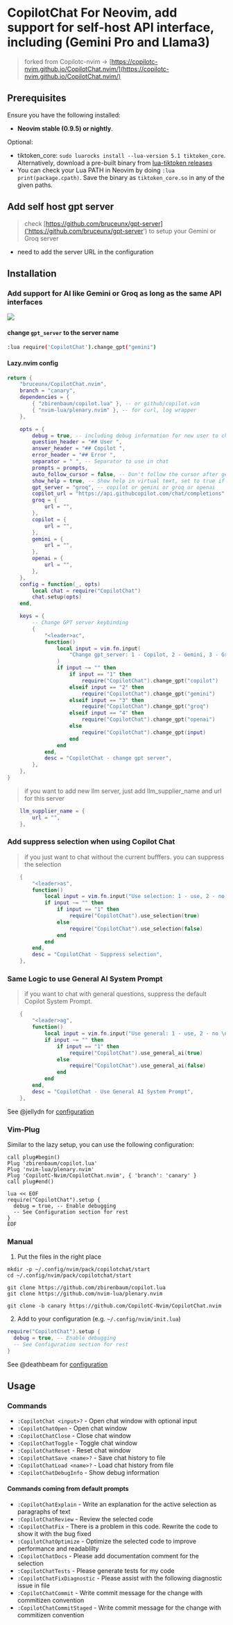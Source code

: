 # CopilotChat For Neovim, add support for self-host API interface, including (Gemini Pro and Llama3<Groq>)

> forked from Copilotc-nvim -> [https://copilotc-nvim.github.io/CopilotChat.nvim/](https://copilotc-nvim.github.io/CopilotChat.nvim/)

## Prerequisites

Ensure you have the following installed:

- **Neovim stable (0.9.5) or nightly**.

Optional:

- tiktoken_core: `sudo luarocks install --lua-version 5.1 tiktoken_core`. Alternatively, download a pre-built binary from [lua-tiktoken releases](https://github.com/gptlang/lua-tiktoken/releases)
- You can check your Lua PATH in Neovim by doing `:lua print(package.cpath)`. Save the binary as `tiktoken_core.so` in any of the given paths.

## Add self host gpt server

> check [https://github.com/bruceunx/gpt-server]('https://github.com/bruceunx/gpt-server') to setup your Gemini or Groq server

- need to add the server URL in the configuration

## Installation

### Add support for AI like Gemini or Groq as long as the same API interfaces

![](./screenshot.png)

#### change `gpt_server` to the server name

```bash
:lua require('CopilotChat').change_gpt("gemini")
```

#### Lazy.nvim config

```lua
return {
	"bruceunx/CopilotChat.nvim",
	branch = "canary",
	dependencies = {
		{ "zbirenbaum/copilot.lua" }, -- or github/copilot.vim
		{ "nvim-lua/plenary.nvim" }, -- for curl, log wrapper
	},

	opts = {
        debug = true, -- including debug information for new user to check the log
		question_header = "## User ",
		answer_header = "## Copilot ",
		error_header = "## Error ",
		separator = " ", -- Separator to use in chat
		prompts = prompts,
		auto_follow_cursor = false, -- Don't follow the cursor after getting response
		show_help = true, -- Show help in virtual text, set to true if that's 1st time using Copilot Chat
		gpt_server = "groq", -- copilot or gemini or groq or openai
		copilot_url = "https://api.githubcopilot.com/chat/completions",
		groq = {
			url = "",
		},
		copilot = {
			url = "",
		},
		gemini = {
			url = "",
		},
		openai = {
			url = "",
		},
	},
	config = function(_, opts)
		local chat = require("CopilotChat")
		chat.setup(opts)
    end,

    keys = {
		-- Change GPT server keybinding
		{
			"<leader>ac",
			function()
				local input = vim.fn.input(
					"Change gpt_server: 1 - Copilot, 2 - Gemini, 3 - Groq, 4 - openai or just type name \n"
				)
				if input ~= "" then
					if input == "1" then
						require("CopilotChat").change_gpt("copilot")
					elseif input == "2" then
						require("CopilotChat").change_gpt("gemini")
					elseif input == "3" then
						require("CopilotChat").change_gpt("groq")
					elseif input == "4" then
						require("CopilotChat").change_gpt("openai")
					else
						require("CopilotChat").change_gpt(input)
					end
				end
			end,
			desc = "CopilotChat - change gpt server",
		},
    },
}
```

> if you want to add new llm server, just add llm_supplier_name and url for this server

```lua
    llm_supplier_name = {
        url = "",
    },
```

### Add suppress selection when using Copilot Chat

> if you just want to chat without the current bufffers. you can suppress the selection

```lua
    {
        "<leader>as",
        function()
            local input = vim.fn.input("Use selection: 1 - use, 2 - no \n")
            if input ~= "" then
                if input == "1" then
                    require("CopilotChat").use_selection(true)
                else
                    require("CopilotChat").use_selection(false)
                end
            end
        end,
        desc = "CopilotChat - Suppress selection",
    },
```

### Same Logic to use **General AI System Prompt**

> if you want to chat with general questions, suppress the default Copilot System Prompt.

```lua
    {
        "<leader>ag",
        function()
            local input = vim.fn.input("Use general: 1 - use, 2 - no \n")
            if input ~= "" then
                if input == "1" then
                    require("CopilotChat").use_general_ai(true)
                else
                    require("CopilotChat").use_general_ai(false)
                end
            end
        end,
        desc = "CopilotChat - Use General AI System Prompt",
    },
```

See @jellydn for [configuration](https://github.com/jellydn/lazy-nvim-ide/blob/main/lua/plugins/extras/copilot-chat-v2.lua)

### Vim-Plug

Similar to the lazy setup, you can use the following configuration:

```vim
call plug#begin()
Plug 'zbirenbaum/copilot.lua'
Plug 'nvim-lua/plenary.nvim'
Plug 'CopilotC-Nvim/CopilotChat.nvim', { 'branch': 'canary' }
call plug#end()

lua << EOF
require("CopilotChat").setup {
  debug = true, -- Enable debugging
  -- See Configuration section for rest
}
EOF
```

### Manual

1. Put the files in the right place

```
mkdir -p ~/.config/nvim/pack/copilotchat/start
cd ~/.config/nvim/pack/copilotchat/start

git clone https://github.com/zbirenbaum/copilot.lua
git clone https://github.com/nvim-lua/plenary.nvim

git clone -b canary https://github.com/CopilotC-Nvim/CopilotChat.nvim
```

2. Add to your configuration (e.g. `~/.config/nvim/init.lua`)

```lua
require("CopilotChat").setup {
  debug = true, -- Enable debugging
  -- See Configuration section for rest
}
```

See @deathbeam for [configuration](https://github.com/deathbeam/dotfiles/blob/master/nvim/.config/nvim/lua/config/copilot.lua#L14)

## Usage

### Commands

- `:CopilotChat <input>?` - Open chat window with optional input
- `:CopilotChatOpen` - Open chat window
- `:CopilotChatClose` - Close chat window
- `:CopilotChatToggle` - Toggle chat window
- `:CopilotChatReset` - Reset chat window
- `:CopilotChatSave <name>?` - Save chat history to file
- `:CopilotChatLoad <name>?` - Load chat history from file
- `:CopilotChatDebugInfo` - Show debug information

#### Commands coming from default prompts

- `:CopilotChatExplain` - Write an explanation for the active selection as paragraphs of text
- `:CopilotChatReview` - Review the selected code
- `:CopilotChatFix` - There is a problem in this code. Rewrite the code to show it with the bug fixed
- `:CopilotChatOptimize` - Optimize the selected code to improve performance and readablilty
- `:CopilotChatDocs` - Please add documentation comment for the selection
- `:CopilotChatTests` - Please generate tests for my code
- `:CopilotChatFixDiagnostic` - Please assist with the following diagnostic issue in file
- `:CopilotChatCommit` - Write commit message for the change with commitizen convention
- `:CopilotChatCommitStaged` - Write commit message for the change with commitizen convention
